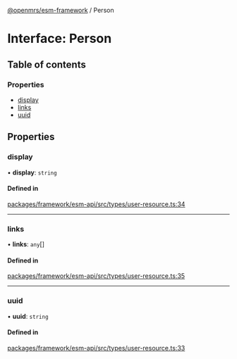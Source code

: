 [@openmrs/esm-framework](../API.md) / Person

# Interface: Person

## Table of contents

### Properties

- [display](Person.md#display)
- [links](Person.md#links)
- [uuid](Person.md#uuid)

## Properties

### display

• **display**: `string`

#### Defined in

[packages/framework/esm-api/src/types/user-resource.ts:34](https://github.com/openmrs/openmrs-esm-core/blob/master/packages/framework/esm-api/src/types/user-resource.ts#L34)

___

### links

• **links**: `any`[]

#### Defined in

[packages/framework/esm-api/src/types/user-resource.ts:35](https://github.com/openmrs/openmrs-esm-core/blob/master/packages/framework/esm-api/src/types/user-resource.ts#L35)

___

### uuid

• **uuid**: `string`

#### Defined in

[packages/framework/esm-api/src/types/user-resource.ts:33](https://github.com/openmrs/openmrs-esm-core/blob/master/packages/framework/esm-api/src/types/user-resource.ts#L33)
